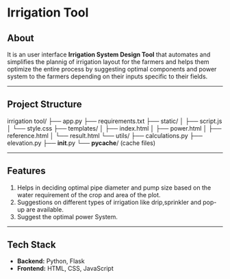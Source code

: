 # Irrigation Tool

## About

It is an user interface **Irrigation System Design Tool** that automates and simplifies the plannig of irrigation layout for the farmers and helps them optimize the entire process by suggesting optimal components and power system to the farmers depending on their inputs specific to their fields.

---

##  Project Structure

irrigation tool/
├── app.py
├── requirements.txt
├── static/
│   ├── script.js
│   └── style.css
├── templates/
│   ├── index.html
│   ├── power.html
│   ├── reference.html
│   └── result.html
└── utils/
    ├── calculations.py
    ├── elevation.py
    ├── __init__.py
    └── __pycache__/  (cache files)

---

## Features
1. Helps in deciding optimal pipe diameter and pump size based on the water requirement of the crop and area of the plot.
2. Suggestions on different types of irrigation like drip,sprinkler and pop-up are available.
3. Suggest the optimal power System.
   
---

## Tech Stack
- **Backend:** Python, Flask
- **Frontend:** HTML, CSS, JavaScript


